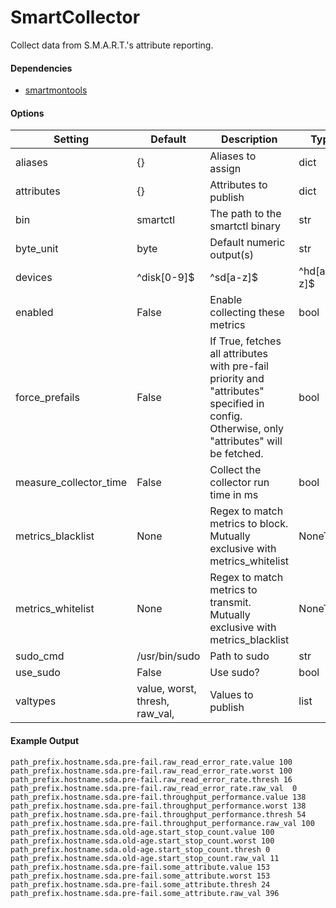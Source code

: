 <!--This file was generated from the python source
Please edit the source to make changes
-->
SmartCollector
=====

Collect data from S.M.A.R.T.'s attribute reporting.

#### Dependencies

 * [smartmontools](http://sourceforge.net/apps/trac/smartmontools/wiki)


#### Options

Setting | Default | Description | Type
--------|---------|-------------|-----
aliases | {} | Aliases to assign | dict
attributes | {} | Attributes to publish | dict
bin | smartctl | The path to the smartctl binary | str
byte_unit | byte | Default numeric output(s) | str
devices | ^disk[0-9]$|^sd[a-z]$|^hd[a-z]$ | Devices to collect stats on (regexp) | str
enabled | False | Enable collecting these metrics | bool
force_prefails | False | If True, fetches all attributes with pre-fail priority and "attributes" specified in config. Otherwise, only "attributes" will be fetched. | bool
measure_collector_time | False | Collect the collector run time in ms | bool
metrics_blacklist | None | Regex to match metrics to block. Mutually exclusive with metrics_whitelist | NoneType
metrics_whitelist | None | Regex to match metrics to transmit. Mutually exclusive with metrics_blacklist | NoneType
sudo_cmd | /usr/bin/sudo | Path to sudo | str
use_sudo | False | Use sudo? | bool
valtypes | value, worst, thresh, raw_val, | Values to publish | list

#### Example Output

```
path_prefix.hostname.sda.pre-fail.raw_read_error_rate.value 100
path_prefix.hostname.sda.pre-fail.raw_read_error_rate.worst 100
path_prefix.hostname.sda.pre-fail.raw_read_error_rate.thresh 16
path_prefix.hostname.sda.pre-fail.raw_read_error_rate.raw_val  0
path_prefix.hostname.sda.pre-fail.throughput_performance.value 138
path_prefix.hostname.sda.pre-fail.throughput_performance.worst 138
path_prefix.hostname.sda.pre-fail.throughput_performance.thresh 54
path_prefix.hostname.sda.pre-fail.throughput_performance.raw_val 100
path_prefix.hostname.sda.old-age.start_stop_count.value 100
path_prefix.hostname.sda.old-age.start_stop_count.worst 100
path_prefix.hostname.sda.old-age.start_stop_count.thresh 0
path_prefix.hostname.sda.old-age.start_stop_count.raw_val 11
path_prefix.hostname.sda.pre-fail.some_attribute.value 153
path_prefix.hostname.sda.pre-fail.some_attribute.worst 153
path_prefix.hostname.sda.pre-fail.some_attribute.thresh 24
path_prefix.hostname.sda.pre-fail.some_attribute.raw_val 396
```
